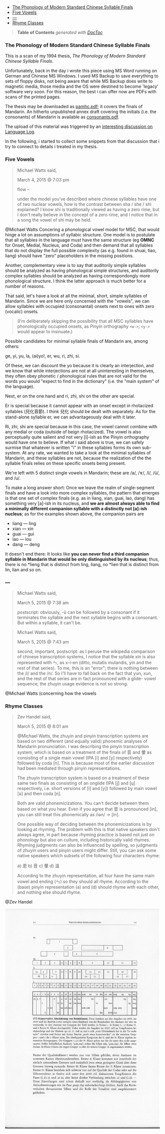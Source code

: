 

- [The Phonology of Modern Standard Chinese Syllable Finals](#the-phonology-of-modern-standard-chinese-syllable-finals)
- [Five Vowels](#five-vowels)
- [—](#—)
- [Rhyme Classes](#rhyme-classes)

> **Table of Contents**  *generated with [DocToc](http://doctoc.herokuapp.com/)*


### The Phonology of Modern Standard Chinese Syllable Finals

This is a scan of my 1994 thesis, *The Phonology of Modern Standard Chinese Syllable Finals*.

Unfortunately, back in the day i wrote this piece using MS Word running on German and Chinese
MS Windows. I used MS Backup to save everything to sets of floppy disks, not being aware
that while MS Backup does write to magnetic media, those media and the OS were destined to become 'legacy'
software very soon. For this reason, the best i can offer now are PDFs with scans of the printed pages.

The thesis may be downloaded as
[pamhc.pdf](https://github.com/loveencounterflow/phonologie-auslaute-chinesisch/releases/download/tr1/pamhc.pdf); it covers the finals of Mandarin. An hitherto unpublished
annex draft covering the initials (i.e. the consonants) of Mandarin is available as
[consonants.pdf](https://github.com/loveencounterflow/phonologie-auslaute-chinesisch/releases/download/tr1/consonants.pdf).


The upload of this material was triggered by an
[interesting discussion on Language Log](http://languagelog.ldc.upenn.edu/nll/?p=17913).

In the following, i started to collect some snippets from that discussion that i try to connect to
details i treated in my thesis.

### Five Vowels

> Michael Watts said,
>
> March 4, 2015 @ 7:03 pm
>
> flow –
>
> under the model you've described where chinese syllables have one of two nuclear vowels, how is the contrast
> between sha / she / shi explained? I know shi is traditionally viewed as having a zero rime, but I don't
> really believe in the concept of a zero rime, and I notice that in a song the vowel of shi may be held.

@Michael Watts Concering a phonological vowel model for MSC, that would hinge a lot on assumptions of
syllabic structure. One model is to postulate that all syllables in the language must have the same
structure (eg **OMNC** for Onset, Medial, Nucleus, and Coda) and then demand that all syllables that do
not display the full possible complexity (as e.g. found in shuai, tiao, liang) should have "zero"
placeholders in the missing positions.

Another, complementary view is to say that auditorily simple syllables should be analyzed as
having phonological simple structures, and auditorily complex syllables should be analyzed as having
correspondongly more phonological structure. I think the latter approach is much better for a number of
reasons.

That said, let's have a look at all the minimal, short, simple syllables of Mandarin. Since we are
here only concerned with the "vowels", we can allow syllables with occupied (consonantal) onsets next
to ones with zero (vocalic) onsets.

> (I'm deliberately skipping the possibility that all MSC syllables have
> phonologically occupied onsets, as Pinyin orthography `<w->`, `<y->` would appear to insinuate.)

Possible candidates for minimal syllable finals of Mandarin are, among others:

ge, yi, yu, la, (ai)yo!, er, wu, ri, zhi, si.

Of these, we can discount the yo because it is clearly an interjection, and we know that while interjections
are not at all uninteresting in themselves, they often obey phonetic / phonological rules that are not
valid for the words you would "expect to find in the dictionary" (i.e. the "main system" of the language).

Next, er on the one hand and ri, zhi, shi on the other are special.

Er is special because it cannot appear
with an onset except in rhotacized syllables (兒化音節). I think 兒化 should be dealt with separately. As for
the stand-alone syllable er, we can advantageously deal with it later.

Ri, zhi, shi are special because in this case, the vowel cannot combine with any medial or coda (outside
of beign rhotacized). The vowel is also perceptually quite salient and not very [i]-ish as the Pinyin
orthography would have one to believe. If what i said above is true, we can safely surmise that whatever
is written "i" in these syllables forms its own sub-system. At any rate, we wanted to take a look
at the minimal syllables of Mandarin, and these syllables are not, because the realization of the
the syllable finals relies on these specific onsets being present.

We're left with 5 distinct single vowels in Mandarin; these are /a/, /ɤ/, /i/, /ü/, and /u/.

To make a long answer short: Once we leave the realm of single-segment finals and have a look
into more complex syllables, the pattern that emerges is that one set of complex finals (e.g. as in
liang, xian, guai, lao, dang) has something very [a]-ish in its nucleus, and **we are almost
always able to find a minimally different companion syllable with a distinctly not
[a]-ish nucleus**; as for the examples shown above, the companion pairs are

* liang — ling
* xian — xin
* guai — gui
* lao — lou
* dang — deng

It doesn't end there: It looks like **you can never find a third companion syllable in Mandarin that
would be only distinguished by its nucleus**; thus, there is no \*lieng that is distinct from ling, liang,
no \*lien that is distinct from lin, lian and so on.







### —

> Michael Watts said,
>
> March 5, 2015 @ 7:38 am
>
> postscript: obviously, -ü can be followed by a consonant if it terminates the syllable and the next
> syllable begins with a consonant. But within a syllable, it can't be.


> Michael Watts said,
>
> March 5, 2015 @ 7:43 am
>
> second, important, postscript: as I peruse the wikipedia comparison of chinese transcription systems, I
> notice that the syllable xin is also represented with ㄣ, as x-i-en (ditto, mutatis mutandis, yin and the
> rest of that series). To me, this is an "error"; there is nothing between the /i/ and the /n/. So I'll have
> to fall back on the fact that yun, xun, and the rest of that series are in fact pronounced with a glide-
> vowel sequence; the zhuyin usage evidence is not so strong.


@Michael Watts (concerning how the vowels

### Rhyme Classes

> Zev Handel said,
>
> March 5, 2015 @ 8:01 am
>
> @Michael Watts, the zhuyin and pinyin transcription systems are based on two different (and equally valid)
> phonemic analyses of Mandarin pronunciation. I was describing the pinyin transcription system, which is
> based on a treatment of the finals of 音 and 暈 as consisting of a single main vowel (IPA [i] and [y]
> respectively) followed by coda [n]. This is because most of the earlier discussion had been mediated
> through pinyin representations.
>
> The zhuyin transcription system is based on a treatment of these same two finals as consisting of an onglide
> (IPA [j] and [ɥ] respectively, i.e. short versions of [i] and [y]) followed by main vowel [ə] and then coda
> [n].
>
> Both are valid phonemicizations. You can't decide between them based on what you hear. Even if you agree
> that 音 is pronounced [in], you can still treat this phonemically as /iən/ -> [in].
>
> One possible way of deciding between the phonemicizations is by looking at rhyming. The problem with this is
> that native speakers don't always agree, in part because rhyming practice is based not just on phonology but
> also on culture, including historically valid rhymes. Rhyming judgments can also be influenced by spelling,
> so judgments of zhuyin users and pinyin users might differ. Still, you can ask some native speakers which
> subsets of the following four characters rhyme:
>
> a) 恩
> b) 音
> c) 暈
> d) 溫
>
> According to the zhuyin representation, all four have the same main vowel and ending (ㄣ) so they should all
> rhyme. According to the (base) pinyin representation (a) and (d) should rhyme with each other, and nothing
> else should rhyme.

@Zev Handel

![Rime Classes](https://github.com/loveencounterflow/phonologie-auslaute-chinesisch/raw/master/originals/pamhc-part1-p115-ch08.jpg)


